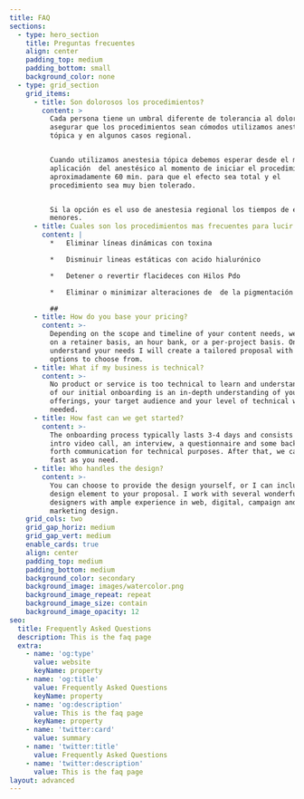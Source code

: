 ```yaml
---
title: FAQ
sections:
  - type: hero_section
    title: Preguntas frecuentes
    align: center
    padding_top: medium
    padding_bottom: small
    background_color: none
  - type: grid_section
    grid_items:
      - title: Son dolorosos los procedimientos?
        content: >
          Cada persona tiene un umbral diferente de tolerancia al dolor, para
          asegurar que los procedimientos sean cómodos utilizamos anestesia
          tópica y en algunos casos regional.


          Cuando utilizamos anestesia tópica debemos esperar desde el momento de
          aplicación  del anestésico al momento de iniciar el procedimiento
          aproximadamente 60 min. para que el efecto sea total y el
          procedimiento sea muy bien tolerado.


          Si la opción es el uso de anestesia regional los tiempos de espera son
          menores.
      - title: Cuales son los procedimientos mas frecuentes para lucir mas jóven?
        content: |
          *   Eliminar líneas dinámicas con toxina

          *   Disminuir lineas estáticas con acido hialurónico

          *   Detener o revertir flacideces con Hilos Pdo

          *   Eliminar o minimizar alteraciones de  de la pigmentación cutánea

          ##
      - title: How do you base your pricing?
        content: >-
          Depending on the scope and timeline of your content needs, we can work
          on a retainer basis, an hour bank, or a per-project basis. Once I
          understand your needs I will create a tailored proposal with several
          options to choose from.
      - title: What if my business is technical?
        content: >-
          No product or service is too technical to learn and understand. Part
          of our initial onboarding is an in-depth understanding of your
          offerings, your target audience and your level of technical writing
          needed.
      - title: How fast can we get started?
        content: >-
          The onboarding process typically lasts 3-4 days and consists of an
          intro video call, an interview, a questionnaire and some back and
          forth communication for technical purposes. After that, we can go as
          fast as you need.
      - title: Who handles the design?
        content: >-
          You can choose to provide the design yourself, or I can include a
          design element to your proposal. I work with several wonderful
          designers with ample experience in web, digital, campaign and
          marketing design.
    grid_cols: two
    grid_gap_horiz: medium
    grid_gap_vert: medium
    enable_cards: true
    align: center
    padding_top: medium
    padding_bottom: medium
    background_color: secondary
    background_image: images/watercolor.png
    background_image_repeat: repeat
    background_image_size: contain
    background_image_opacity: 12
seo:
  title: Frequently Asked Questions
  description: This is the faq page
  extra:
    - name: 'og:type'
      value: website
      keyName: property
    - name: 'og:title'
      value: Frequently Asked Questions
      keyName: property
    - name: 'og:description'
      value: This is the faq page
      keyName: property
    - name: 'twitter:card'
      value: summary
    - name: 'twitter:title'
      value: Frequently Asked Questions
    - name: 'twitter:description'
      value: This is the faq page
layout: advanced
---
```

